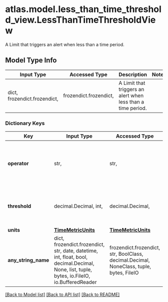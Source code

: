# atlas.model.less_than_time_threshold_view.LessThanTimeThresholdView

A Limit that triggers an alert when less than a time period.

## Model Type Info
Input Type | Accessed Type | Description | Notes
------------ | ------------- | ------------- | -------------
dict, frozendict.frozendict,  | frozendict.frozendict,  | A Limit that triggers an alert when less than a time period. | 

### Dictionary Keys
Key | Input Type | Accessed Type | Description | Notes
------------ | ------------- | ------------- | ------------- | -------------
**operator** | str,  | str,  | Comparison operator to apply when checking the current metric value. | [optional] must be one of ["LESS_THAN", ] 
**threshold** | decimal.Decimal, int,  | decimal.Decimal,  | Value of metric that, when exceeded, triggers an alert. | [optional] value must be a 32 bit integer
**units** | [**TimeMetricUnits**](TimeMetricUnits.md) | [**TimeMetricUnits**](TimeMetricUnits.md) |  | [optional] 
**any_string_name** | dict, frozendict.frozendict, str, date, datetime, int, float, bool, decimal.Decimal, None, list, tuple, bytes, io.FileIO, io.BufferedReader | frozendict.frozendict, str, BoolClass, decimal.Decimal, NoneClass, tuple, bytes, FileIO | any string name can be used but the value must be the correct type | [optional]

[[Back to Model list]](../../README.md#documentation-for-models) [[Back to API list]](../../README.md#documentation-for-api-endpoints) [[Back to README]](../../README.md)

